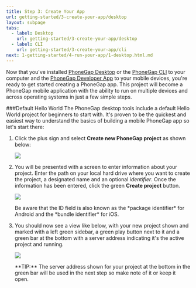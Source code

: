 ```yaml
---
title: Step 3: Create Your App
url: getting-started/3-create-your-app/desktop
layout: subpage
tabs:
  - label: Desktop
    url: getting-started/3-create-your-app/desktop
  - label: CLI
    url: getting-started/3-create-your-app/cli
next: 1-getting-started/4-run-your-app/1-desktop.html.md
---
```


Now that you've installed [PhoneGap Desktop](/getting-started/1-install-phonegap/desktop) or the [PhoneGap CLI](/getting-started/1-install-phonegap/cli) 
to your computer and the [PhoneGap Developer App](getting-started/2-install-mobile-app) to your mobile devices, you're ready to get started creating 
a PhoneGap app. This project will become a PhoneGap mobile application with the ability to run on multiple devices and across operating systems 
in just a few simple steps.


###Default Hello World
The PhoneGap desktop tools include a default Hello World project for beginners to start with. It's proven to be the quickest and easiest way to understand the basics of building a mobile PhoneGap app so let's start there:

1. Click the plus sign and select **Create new PhoneGap project** as shown below:

	![](/images/desktop-app-plus.png)
2. You will be presented with a screen to enter information about your project. Enter the path on your local hard drive where you want to create the project, a designated name and an optional *identifier*. Once the information has been entered, click the green **Create project** button.

      ![](/images/desktop-app-create-info.png)

	<div class="alert--warning">Be aware that the ID field is also known as the *package identifier* for Android and the *bundle identifier* for iOS.</div>

3. You should now see a view like below, with your new project shown and marked with a left green sidebar, a green play button next to it and a green bar at the bottom with a server address indicating it's the active project and running.

   ![](/images/desktop-app-create.png)

   <div class="alert--tip">**TIP:** The server address shown for your project at the bottom in the green bar will be used in the next step so make note of it or keep it open. </div>
